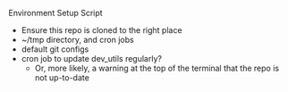 Environment Setup Script

- Ensure this repo is cloned to the right place
- ~/tmp directory, and cron jobs
- default git configs
- cron job to update dev_utils regularly?
    - Or, more likely, a warning at the top of the terminal that the repo is not up-to-date
